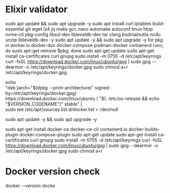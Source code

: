 # Elixir validator
sudo apt update && sudo apt upgrade -y 
sudo apt install curl iptables build-essential git wget lz4 jq make gcc nano automake autoconf tmux htop nvme-cli pkg-config libssl-dev libleveldb-dev tar clang bsdmainutils ncdu unzip libleveldb-dev  -y
sudo apt update -y && sudo apt upgrade -y
for pkg in docker.io docker-doc docker-compose podman-docker containerd runc; do sudo apt-get remove $pkg; done
sudo apt-get update
sudo apt-get install ca-certificates curl gnupg
sudo install -m 0755 -d /etc/apt/keyrings
curl -fsSL https://download.docker.com/linux/ubuntu/gpg | sudo gpg --dearmor -o /etc/apt/keyrings/docker.gpg
sudo chmod a+r /etc/apt/keyrings/docker.gpg

echo \
  "deb [arch="$(dpkg --print-architecture)" signed-by=/etc/apt/keyrings/docker.gpg] https://download.docker.com/linux/ubuntu \
  "$(. /etc/os-release && echo "$VERSION_CODENAME")" stable" | \
  sudo tee /etc/apt/sources.list.d/docker.list > /dev/null

sudo apt update -y && sudo apt upgrade -y

sudo apt-get install docker-ce docker-ce-cli containerd.io docker-buildx-plugin docker-compose-plugin
sudo apt-get update
sudo apt-get install ca-certificates curl gnupg
sudo install -m 0755 -d /etc/apt/keyrings
curl -fsSL https://download.docker.com/linux/ubuntu/gpg | sudo gpg --dearmor -o /etc/apt/keyrings/docker.gpg
sudo chmod a+r 

# Docker version check
docker --version
docke
